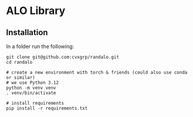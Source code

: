 # ALO Library

## Installation

In a folder run the following:

```
git clone git@github.com:cvxgrp/randalo.git
cd randalo

# create a new environment with torch & friends (could also use conda or similar)
# we use Python 3.12
python -m venv venv
. venv/bin/activate

# install requirements
pip install -r requirements.txt
```
